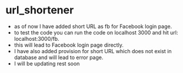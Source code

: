 # url_shortener
- as of now I have added short URL as fb for Facebook login page.
- to test the code you can run the code on localhost 3000 and hit url: localhost:3000/fb.
- this will lead to Facebook login page directly.
- I have also added provision for short URL which does not exist in database and will lead to error page.
- I will be updating rest soon
